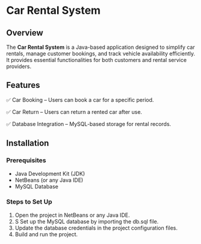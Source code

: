 # Car Rental System  

## Overview  
The **Car Rental System** is a Java-based application designed to simplify car rentals, manage customer bookings, and track vehicle availability efficiently. It provides essential functionalities for both customers and rental service providers.  

## Features  
 
✅ Car Booking – Users can book a car for a specific period.

✅ Car Return – Users can return a rented car after use.

✅ Database Integration – MySQL-based storage for rental records.

## Installation  

### Prerequisites  
- Java Development Kit (JDK)  
- NetBeans (or any Java IDE)  
- MySQL Database  
  

### Steps to Set Up  
1. Open the project in NetBeans or any Java IDE.
2. S Set up the MySQL database by importing the db.sql file.
3. Update the database credentials in the project configuration files.
4. Build and run the project.

   
